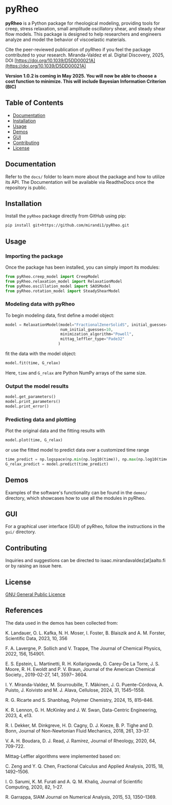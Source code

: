 # pyRheo

**pyRheo** is a Python package for rheological modeling, providing tools for creep, stress relaxation, small amplitude oscillatory shear, and steady shear flow models. This package is designed to help researchers and engineers analyze and model the behavior of viscoelastic materials.

Cite the peer-reviewed publication of pyRheo if you feel the package contributed to your research. Miranda-Valdez et al. Digital Discovery, 2025, DOI [https://doi.org/10.1039/D5DD00021A](https://doi.org/10.1039/D5DD00021A)

**Version 1.0.2 is coming in May 2025. You will now be able to choose a cost function to minimize. This will include Bayesian Information Criterion (BIC)**

## Table of Contents
- [Documentation](#documentation)
- [Installation](#installation)
- [Usage](#usage)
- [Demos](#demos)
- [GUI](#gui)
- [Contributing](#contributing)
- [License](#license)

## Documentation
Refer to the `docs/` folder to learn more about the package and how to utilize its API. The Documentation will be available via ReadtheDocs once the repository is public.


## Installation

Install the `pyRheo` package directly from GitHub using pip:

```sh
pip install git+https://github.com/mirandi1/pyRheo.git
```

## Usage
### Importing the package
Once the package has been installed, you can simply import its modules:

```python
from pyRheo.creep_model import CreepModel
from pyRheo.relaxation_model import RelaxationModel
from pyRheo.oscillation_model import SAOSModel
from pyRheo.rotation_model import SteadyShearModel
```

### Modeling data with pyRheo
To begin modeling data, first define a model object:

```python
model = RelaxationModel(model="FractionalZenerSolidS", initial_guesses="random", 
                        num_initial_guesses=10, 
                        minimization_algorithm="Powell", 
                        mittag_leffler_type="Pade32"
                       )
```

fit the data with the model object:

```python
model.fit(time, G_relax)
```

Here, `time` and `G_relax` are Python NumPy arrays of the same size.

### Output the model results

```python
model.get_parameters()
model.print_parameters()
model.print_error()
```

### Predicting data and plotting
Plot the original data and the fitting results with 
```python
model.plot(time, G_relax)
```

or use the fitted model to predict data over a customized time range

```python
time_predict = np.logspace(np.min(np.log10(time)), np.max(np.log10(time)), 100)
G_relax_predict = model.predict(time_predict)
```

## Demos
Examples of the software's functionality can be found in the `demos/` directory, which showcases how to use all the modules in pyRheo.

## GUI
For a graphical user interface  (GUI) of pyRheo, follow the instructions in the `gui/` directory.

## Contributing
Inquiries and suggestions can be directed to isaac.mirandavaldez[at]aalto.fi or by raising an issue here.

## License
[GNU General Public Licence](https://choosealicense.com/licenses/gpl-3.0/)

## References
The data used in the demos has been collected from:

K. Landauer, O. L. Kafka, N. H. Moser, I. Foster, B. Blaiszik and A. M. Forster, Scientific Data, 2023, 10, 356

F. A. Lavergne, P. Sollich and V. Trappe, The Journal of Chemical Physics, 2022, 156, 154901.

E. S. Epstein, L. Martinetti, R. H. Kollarigowda, O. Carey-De La Torre, J. S. Moore, R. H. Ewoldt and P. V. Braun, Journal of the American Chemical Society., 2019-02-27, 141, 3597–
3604.

I. Y. Miranda-Valdez, M. Sourroubille, T. Mäkinen, J. G. Puente-Córdova, A. Puisto, J. Koivisto and M. J. Alava, Cellulose, 2024, 31, 1545–1558.

R. G. Ricarte and S. Shanbhag, Polymer Chemistry, 2024, 15, 815–846.

K. R. Lennon, G. H. McKinley and J. W. Swan, Data-Centric Engineering, 2023, 4, e13.

R. I. Dekker, M. Dinkgreve, H. D. Cagny, D. J. Koeze, B. P. Tighe and D. Bonn, Journal of Non-Newtonian Fluid Mechanics, 2018, 261, 33–37.

V. A. H. Boudara, D. J. Read, J. Ramírez, Journal of Rheology, 2020, 64, 709-722.


Mittag-Leffler algorithms were implemented based on:

C. Zeng and Y. Q. Chen, Fractional Calculus and Applied Analysis, 2015, 18, 1492–1506.

I. O. Sarumi, K. M. Furati and A. Q. M. Khaliq, Journal of Scientific Computing, 2020, 82,
1–27.

R. Garrappa, SIAM Journal on Numerical Analysis, 2015, 53, 1350–1369.

